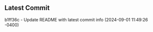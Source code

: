 
## Latest Commit
b1ff36c - Update README with latest commit info (2024-09-01 11:49:26 -0400) <Yunxi-Zhou>
